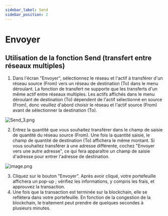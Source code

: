 ```yaml
---
sidebar_label: Send
sidebar_position: 2
---
```

# Envoyer

## Utilisation de la fonction Send (transfert entre réseaux multiples)

1. Dans l'écran "Envoyer", sélectionnez le réseau et l'actif à transférer d'un réseau source (From) vers un réseau de destination (To) dans le menu déroulant. La fonction de transfert ne supporte que les transferts d'un même actif entre réseaux multiples. Les actifs affichés dans le menu déroulant de destination (To) dépendent de l'actif sélectionné en source (From), donc veuillez d'abord choisir le réseau et l'actif source (From) avant de sélectionner la destination (To).

![Send_3.png](/img/docs/Send_3.png)

2. Entrez la quantité que vous souhaitez transférer dans le champ de saisie de quantité du réseau source (From). Une fois la quantité saisie, le champ de quantité de destination (To) affichera le même montant. Si vous souhaitez transférer à une adresse différente, cochez "Envoyer vers une autre adresse", ce qui fera apparaître un champ de saisie d'adresse pour entrer l'adresse de destination.

![image.png](/img/docs/Send_4.png)

3. Cliquez sur le bouton "Envoyer". Après avoir cliqué, votre portefeuille affichera un pop-up ; vérifiez les informations, y compris les frais, et approuvez la transaction.
4. Une fois que la transaction est terminée sur la blockchain, elle se reflétera dans votre portefeuille. En fonction de la congestion de la blockchain, le traitement peut prendre de quelques secondes à plusieurs minutes.